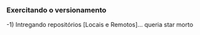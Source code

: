 ### Exercitando o versionamento 
-1) Intregando repositórios [Locais e Remotos]...
queria star morto